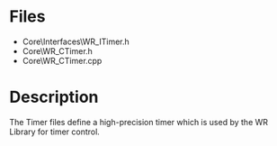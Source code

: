 # Files #

  * Core\Interfaces\WR\_ITimer.h
  * Core\WR\_CTimer.h
  * Core\WR\_CTimer.cpp

# Description #

The Timer files define a high-precision timer which is used by the WR Library for timer control.